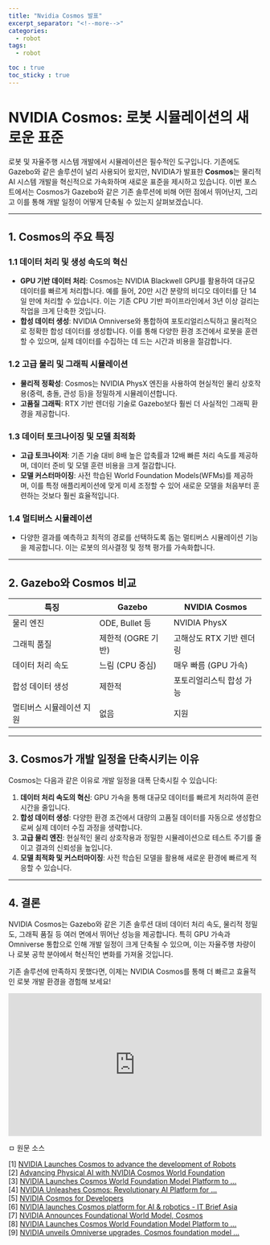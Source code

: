 ```yaml
---
title: "Nvidia Cosmos 발표"
excerpt_separator: "<!--more-->"
categories:
  - robot
tags:
  - robot

toc : true
toc_sticky : true
---
```


# NVIDIA Cosmos: 로봇 시뮬레이션의 새로운 표준

로봇 및 자율주행 시스템 개발에서 시뮬레이션은 필수적인 도구입니다. 기존에도 Gazebo와 같은 솔루션이 널리 사용되어 왔지만, NVIDIA가 발표한 **Cosmos**는 물리적 AI 시스템 개발을 혁신적으로 가속화하며 새로운 표준을 제시하고 있습니다. 이번 포스트에서는 Cosmos가 Gazebo와 같은 기존 솔루션에 비해 어떤 점에서 뛰어난지, 그리고 이를 통해 개발 일정이 어떻게 단축될 수 있는지 살펴보겠습니다.

---

## **1. Cosmos의 주요 특징**

### **1.1 데이터 처리 및 생성 속도의 혁신**
- **GPU 기반 데이터 처리**: Cosmos는 NVIDIA Blackwell GPU를 활용하여 대규모 데이터를 빠르게 처리합니다. 예를 들어, 20만 시간 분량의 비디오 데이터를 단 14일 만에 처리할 수 있습니다. 이는 기존 CPU 기반 파이프라인에서 3년 이상 걸리는 작업을 크게 단축한 것입니다.
- **합성 데이터 생성**: NVIDIA Omniverse와 통합하여 포토리얼리스틱하고 물리적으로 정확한 합성 데이터를 생성합니다. 이를 통해 다양한 환경 조건에서 로봇을 훈련할 수 있으며, 실제 데이터를 수집하는 데 드는 시간과 비용을 절감합니다.

### **1.2 고급 물리 및 그래픽 시뮬레이션**
- **물리적 정확성**: Cosmos는 NVIDIA PhysX 엔진을 사용하여 현실적인 물리 상호작용(중력, 충돌, 관성 등)을 정밀하게 시뮬레이션합니다.
- **고품질 그래픽**: RTX 기반 렌더링 기술로 Gazebo보다 훨씬 더 사실적인 그래픽 환경을 제공합니다.

### **1.3 데이터 토크나이징 및 모델 최적화**
- **고급 토크나이저**: 기존 기술 대비 8배 높은 압축률과 12배 빠른 처리 속도를 제공하며, 데이터 준비 및 모델 훈련 비용을 크게 절감합니다.
- **모델 커스터마이징**: 사전 학습된 World Foundation Models(WFMs)를 제공하며, 이를 특정 애플리케이션에 맞게 미세 조정할 수 있어 새로운 모델을 처음부터 훈련하는 것보다 훨씬 효율적입니다.

### **1.4 멀티버스 시뮬레이션**
- 다양한 결과를 예측하고 최적의 경로를 선택하도록 돕는 멀티버스 시뮬레이션 기능을 제공합니다. 이는 로봇의 의사결정 및 정책 평가를 가속화합니다.

---

## **2. Gazebo와 Cosmos 비교**

| 특징                     | Gazebo                          | NVIDIA Cosmos                  |
|--------------------------|---------------------------------|--------------------------------|
| 물리 엔진                | ODE, Bullet 등                 | NVIDIA PhysX                  |
| 그래픽 품질              | 제한적 (OGRE 기반)              | 고해상도 RTX 기반 렌더링       |
| 데이터 처리 속도          | 느림 (CPU 중심)                | 매우 빠름 (GPU 가속)           |
| 합성 데이터 생성          | 제한적                          | 포토리얼리스틱 합성 가능        |
| 멀티버스 시뮬레이션 지원   | 없음                           | 지원                           |

---

## **3. Cosmos가 개발 일정을 단축시키는 이유**

Cosmos는 다음과 같은 이유로 개발 일정을 대폭 단축시킬 수 있습니다:
1. **데이터 처리 속도의 혁신**: GPU 가속을 통해 대규모 데이터를 빠르게 처리하여 훈련 시간을 줄입니다.
2. **합성 데이터 생성**: 다양한 환경 조건에서 대량의 고품질 데이터를 자동으로 생성함으로써 실제 데이터 수집 과정을 생략합니다.
3. **고급 물리 엔진**: 현실적인 물리 상호작용과 정밀한 시뮬레이션으로 테스트 주기를 줄이고 결과의 신뢰성을 높입니다.
4. **모델 최적화 및 커스터마이징**: 사전 학습된 모델을 활용해 새로운 환경에 빠르게 적응할 수 있습니다.

---

## **4. 결론**

NVIDIA Cosmos는 Gazebo와 같은 기존 솔루션 대비 데이터 처리 속도, 물리적 정밀도, 그래픽 품질 등 여러 면에서 뛰어난 성능을 제공합니다. 특히 GPU 가속과 Omniverse 통합으로 인해 개발 일정이 크게 단축될 수 있으며, 이는 자율주행 차량이나 로봇 공학 분야에서 혁신적인 변화를 가져올 것입니다.

기존 솔루션에 만족하지 못했다면, 이제는 NVIDIA Cosmos를 통해 더 빠르고 효율적인 로봇 개발 환경을 경험해 보세요!


<div style="position: relative; width: 100%; padding-bottom: 56.25%;">
  <iframe 
    src="https://www.youtube.com/embed/9Uch931cDx8" 
    title="NVIDIA Cosmos: A World Foundation Model Platform for Physical AI" 
    frameborder="0" 
    allow="accelerometer; autoplay; clipboard-write; encrypted-media; gyroscope; picture-in-picture" 
    allowfullscreen 
    style="position: absolute; width: 100%; height: 100%;">
  </iframe>
</div>

ㅁ 원문 소스

[1] [NVIDIA Launches Cosmos to advance the development of Robots ](https://www.youtube.com/watch?v=eNT7YNmHxF8)   
[2] [Advancing Physical AI with NVIDIA Cosmos World Foundation](https://developer.nvidia.com/blog/advancing-physical-ai-with-nvidia-cosmos-world-foundation-model-platform/)    
[3] [NVIDIA Launches Cosmos World Foundation Model Platform to ... ](https://www.edge-ai-vision.com/2025/01/nvidia-launches-cosmos-world-foundation-model-platform-to-accelerate-physical-ai-development/)    
[4] [NVIDIA Unleashes Cosmos: Revolutionary AI Platform for ... ](https://www.stocktitan.net/news/NVDA/nvidia-launches-cosmos-world-foundation-model-platform-to-accelerate-74st2annquyd.html)   
[5] [NVIDIA Cosmos for Developers ](https://developer.nvidia.com/cosmos)    
[6] [NVIDIA launches Cosmos platform for AI & robotics - IT Brief Asia ](https://itbrief.asia/story/nvidia-launches-cosmos-platform-for-ai-robotics)   
[7] [NVIDIA Announces Foundational World Model, Cosmos ](https://radiancefields.com/nvidia-announces-foundational-world-model-cosmos)   
[8] [NVIDIA Launches Cosmos World Foundation Model Platform to ... ](https://nvidianews.nvidia.com/news/nvidia-launches-cosmos-world-foundation-model-platform-to-accelerate-physical-ai-development)   
[9] [NVIDIA unveils Omniverse upgrades, Cosmos foundation model ... ](https://www.therobotreport.com/nvidia-unveils-omniverse-upgrades-launches-cosmos-foundation-model-ces-2025/)   
